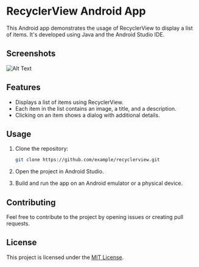 # RecyclerView Android App

This Android app demonstrates the usage of RecyclerView to display a list of items. It's developed using Java and the Android Studio IDE.

## Screenshots
![Alt Text](https://github.com/omertzroya/Android1-HITCollege-Class-Exercise1/blob/main/app/src/main/res/drawable/gif.gif)

## Features
- Displays a list of items using RecyclerView.
- Each item in the list contains an image, a title, and a description.
- Clicking on an item shows a dialog with additional details.

## Usage
1. Clone the repository:
   ```bash
   git clone https://github.com/example/recyclerview.git
   ```

2. Open the project in Android Studio.

3. Build and run the app on an Android emulator or a physical device.

## Contributing
Feel free to contribute to the project by opening issues or creating pull requests.

## License
This project is licensed under the [MIT License](LICENSE).

